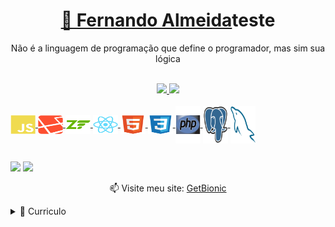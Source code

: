 <h1 align='center'>
<a href="http://getbionic.com.br/" target="__blank">🔗 Fernando Almeida</a>teste
</h1>

<p align='center'>
Não é a linguagem de programação que define o programador, mas sim sua lógica
</p>
<br>

<div align="center">
  <a href="https://github.com/fernandoadev">
    <img height="180em" src="https://github-readme-stats.vercel.app/api?username=fernandoadev&show_icons=true&theme=tokyonight&include_all_commits=true&count_private=true"/>
    <img height="180em" src="https://github-readme-stats.vercel.app/api/top-langs/?username=fernandoadev&layout=compact&langs_count=7&theme=tokyonight"/>
</div>

<div><br>
  <img align="center" alt="Rafa-Js" height="30" width="40" src="https://raw.githubusercontent.com/devicons/devicon/master/icons/javascript/javascript-plain.svg">
  <img align="center" alt="Rafa-laravel" height="30" width="40" src="https://raw.githubusercontent.com/devicons/devicon/master/icons/laravel/laravel-plain.svg">
  <img align="center" alt="Rafa-zend" height="30" width="40" src="https://raw.githubusercontent.com/devicons/devicon/master/icons/zend/zend-plain.svg">
  <img align="center" alt="Rafa-React" height="30" width="40" src="https://raw.githubusercontent.com/devicons/devicon/master/icons/react/react-original.svg">
  <img align="center" alt="Rafa-HTML" height="30" width="40" src="https://raw.githubusercontent.com/devicons/devicon/master/icons/html5/html5-original.svg">
  <img align="center" alt="Rafa-CSS" height="30" width="40" src="https://raw.githubusercontent.com/devicons/devicon/master/icons/css3/css3-original.svg">
  <img align="center" alt="Rafa-Python" height="60" width="40" src="https://raw.githubusercontent.com/devicons/devicon/master/icons/php/php-original.svg">
  <img align="center" alt="Rafa-postgresql" height="60" width="40" src="https://raw.githubusercontent.com/devicons/devicon/master/icons/postgresql/postgresql-original.svg">
  <img align="center" alt="Rafa-mysql" height="60" width="40" src="https://raw.githubusercontent.com/devicons/devicon/master/icons/mysql/mysql-original.svg">
</div>

  ##

<div> 
  <a href = "mailto:fernandoa.code@gmail.comm"><img src="https://img.shields.io/badge/-Gmail-%23333?style=for-the-badge&logo=m&logoColor=white" target="_blank"></a>
  <a href="https://www.linkedin.com/in/fernandoadev/" target="_blank"><img src="https://img.shields.io/badge/-LinkedIn-%230077B5?style=for-the-badge&logo=linkedin&logoColor=white" target="_blank"></a>

</div>

<p align='center'>
  📫 Visite meu site: <a href='http://getbionic.com.br/' target='__blank'>GetBionic</a>
</p>
<!-- <p align='center'>
  <a href="#"><img src="https://badges.pufler.dev/years/fernandoadev"></a>
  <a href="#"><img src="https://badges.pufler.dev/repos/fernandoadev"></a>
  <a href="#"><img src="https://badges.pufler.dev/commits/monthly/fernandoadev"></a>
  <a href="#"><img src="https://badges.pufler.dev/visits/fernandoadev/fernandoadev"></a>
</p> -->

<details>
  <summary>📃 Curriculo</summary>

  ## Educação

  - 📖 **Ensino Superior - Analise e Desenvolvimento de sistemas**\
  📍 **Fatec Americana** - Americana/SP, Brasil (andamento 4 semestre)

  - 📖 **Ensino Superior - Bacharelado em educação física**\
  📍 **Universidade Brasil** - SBO/SP, Brasil

  ## Experiência

  - 👨‍💻 **Desenvolvedor FullStack PHP**\
  📆 Janeiro/2019 - Atualmente\
  📍 **Freelance** - Brasil
  
  - 👨‍💻 **Desenvolvedor de software**\
  📆 Agosto/2022 - momento\
  📍 **PJBank** - Barueri/SP, Brasil

  - 👨‍💻 **Desenvolvedor Web**\
  📆 Agosto/2021 - Julho/2022\
  📍 **Qyon** - Americana/SP, Brasil

  - 👨‍💻 **Desenvolvedor Web**\
  📆 Setembro/2020 - Agosto/2021\
  📍 **Spigo.net** - Americana/SP, Brasil
  
  ## Conhecimentos

  - ⭐ Pacotes da Aws (cognito, SES, s3).
  - ⭐ Git (workflow, codereview, versionamentos, releases, github, gitlab).
  - ⭐ Metodologia Ágil (jira).
  - ⭐ Docker.
  - ⭐ FrameWorks (Laravel, Zend, ReactJS).
  - ⭐ Linguagens (PHP, javascript, sql).
  - ⭐ Data Base (Postgresql, Mysql, MariaDB, SqlServer).
  - ⭐ Micro Services.
  - ⭐ Clean Code.
  - ⭐ Boas Praticas de Desenvolvimento.
  - ⭐ Rabbit MQ.

</details>
